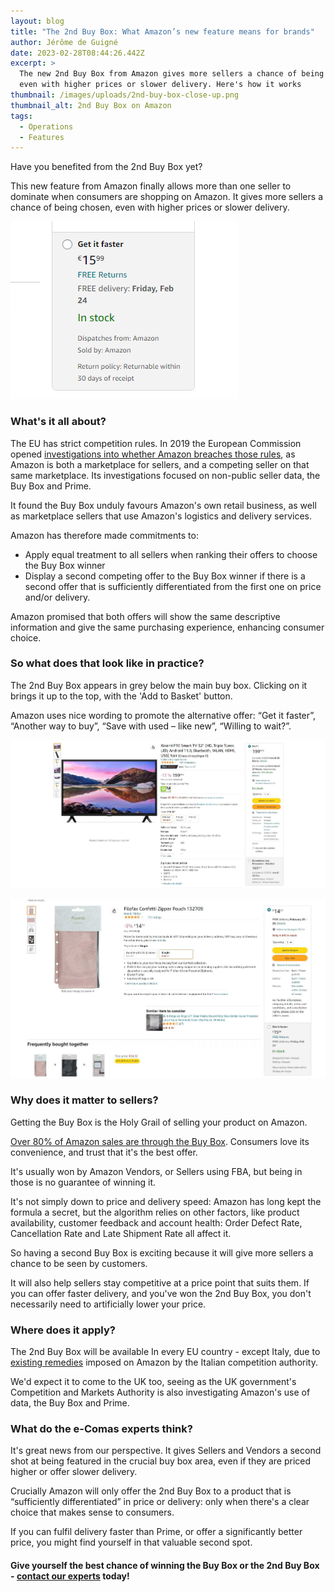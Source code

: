 ```yaml
---
layout: blog
title: "The 2nd Buy Box: What Amazon’s new feature means for brands"
author: Jérôme de Guigné
date: 2023-02-28T08:44:26.442Z
excerpt: >
  The new 2nd Buy Box from Amazon gives more sellers a chance of being chosen,
  even with higher prices or slower delivery. Here's how it works
thumbnail: /images/uploads/2nd-buy-box-close-up.png
thumbnail_alt: 2nd Buy Box on Amazon
tags:
  - Operations
  - Features
---
```

<!--StartFragment-->

Have you benefited from the 2nd Buy Box yet?

This new feature from Amazon finally allows more than one seller to dominate when consumers are shopping on Amazon. It gives more sellers a chance of being chosen, even with higher prices or slower delivery.

![2nd Buy Box](/images/uploads/2nd-buy-box-close-up.png)

### What's it all about?

The EU has strict competition rules. In 2019 the European Commission opened [investigations into whether Amazon breaches those rules](https://ec.europa.eu/commission/presscorner/detail/en/IP_22_4522), as Amazon is both a marketplace for sellers, and a competing seller on that same marketplace. Its investigations focused on non-public seller data, the Buy Box and Prime.

It found the Buy Box unduly favours Amazon's own retail business, as well as marketplace sellers that use Amazon's logistics and delivery services.

Amazon has therefore made commitments to:

* Apply equal treatment to all sellers when ranking their offers to choose the Buy Box winner
* Display a second competing offer to the Buy Box winner if there is a second offer that is sufficiently differentiated from the first one on price and/or delivery.

Amazon promised that both offers will show the same descriptive information and give the same purchasing experience, enhancing consumer choice.

### So what does that look like in practice?

The 2nd Buy Box appears in grey below the main buy box. Clicking on it brings it up to the top, with the 'Add to Basket' button.

Amazon uses nice wording to promote the alternative offer: “Get it faster”, “Another way to buy”, “Save with used – like new”, “Willing to wait?”.

![2nd Buy Box](/images/uploads/telly.jpg)

![](/images/uploads/filofx.jpg)

### Why does it matter to sellers?

Getting the Buy Box is the Holy Grail of selling your product on Amazon.

[Over 80% of Amazon sales are through the Buy Box](https://e-comas.com/2023/01/18/the-e-comas-guide-on-how-to-win-the-amazon-buy-box.html). Consumers love its convenience, and trust that it's the best offer.

It's usually won by Amazon Vendors, or Sellers using FBA, but being in those is no guarantee of winning it.

It's not simply down to price and delivery speed: Amazon has long kept the formula a secret, but the algorithm relies on other factors, like product availability, customer feedback and account health: Order Defect Rate, Cancellation Rate and Late Shipment Rate all affect it.

So having a second Buy Box is exciting because it will give more sellers a chance to be seen by customers.

It will also help sellers stay competitive at a price point that suits them. If you can offer faster delivery, and you've won the 2nd Buy Box, you don't necessarily need to artificially lower your price.

### Where does it apply?

The 2nd Buy Box will be available In every EU country - except Italy, due to [existing remedies](https://ec.europa.eu/commission/presscorner/detail/en/ip_22_7777) imposed on Amazon by the Italian competition authority.

We'd expect it to come to the UK too, seeing as the UK government's Competition and Markets Authority is also investigating Amazon's use of data, the Buy Box and Prime.

### What do the e-Comas experts think?

It's great news from our perspective. It gives Sellers and Vendors a second shot at being featured in the crucial buy box area, even if they are priced higher or offer slower delivery.

Crucially Amazon will only offer the 2nd Buy Box to a product that is “sufficiently differentiated” in price or delivery: only when there's a clear choice that makes sense to consumers.  

I﻿f you can fulfil delivery faster than Prime, or offer a significantly better price, you might find yourself in that valuable second spot.

#### Give yourself the best chance of winning the Buy Box or the 2nd Buy Box - [contact our experts](https://e-comas.com/contact.html) today! 

<!--EndFragment-->